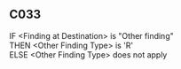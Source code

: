 ## C033
IF &lt;Finding at Destination&gt; is "Other finding"  
  THEN &lt;Other Finding Type&gt; is 'R'  
  ELSE &lt;Other Finding Type&gt; does not apply
